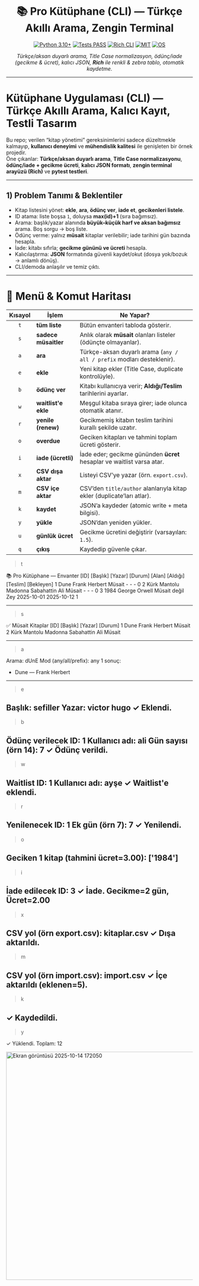 <!-- Banner / Kapak -->
<p align="center">

</p>

<h1 align="center">📚 Pro Kütüphane (CLI) — Türkçe Akıllı Arama, Zengin Terminal</h1>

<p align="center">
  <a href="https://www.python.org/"><img src="https://img.shields.io/badge/Python-3.10%2B-3776AB?logo=python&logoColor=white" alt="Python 3.10+"></a>
  <a href="#"><img src="https://img.shields.io/badge/Tests-PASS-28a745?logo=pytest&logoColor=white" alt="Tests PASS"></a>
  <a href="#"><img src="https://img.shields.io/badge/CLI-Rich-6f42c1?logo=readme&logoColor=white" alt="Rich CLI"></a>
  <a href="#"><img src="https://img.shields.io/badge/License-MIT-yellow.svg" alt="MIT"></a>
  <a href="#"><img src="https://img.shields.io/badge/OS-Windows%20%7C%20macOS%20%7C%20Linux-informational" alt="OS"></a>
</p>

<p align="center">
  <i>Türkçe/aksan duyarlı arama, Title Case normalizasyon, ödünç/iade (gecikme & ücret), kalıcı JSON, <b>Rich</b> ile renkli & zebra tablo, otomatik kaydetme.</i>
</p>



---
# Kütüphane Uygulaması (CLI) — Türkçe Akıllı Arama, Kalıcı Kayıt, Testli Tasarım

Bu repo; verilen “kitap yönetimi” gereksinimlerini sadece düzeltmekle kalmayıp, **kullanıcı deneyimi** ve **mühendislik kalitesi** ile genişleten bir örnek projedir.  
Öne çıkanlar: **Türkçe/aksan duyarlı arama**, **Title Case normalizasyonu**, **ödünç/iade + gecikme ücreti**, **kalıcı JSON formatı**, **zengin terminal arayüzü (Rich)** ve **pytest testleri**.

---




## 1) Problem Tanımı & Beklentiler

- Kitap listesini yönet: **ekle**, **ara**, **ödünç ver**, **iade et**, **gecikenleri listele**.
- ID atama: liste boşsa `1`, doluysa **max(id)+1** (sıra bağımsız).
- Arama: başlık/yazar alanında **büyük–küçük harf ve aksan bağımsız** arama. Boş sorgu → boş liste.
- Ödünç verme: yalnız **müsait** kitaplar verilebilir; iade tarihini gün bazında hesapla.
- İade: kitabı sıfırla; **gecikme gününü ve ücreti** hesapla.
- Kalıcılaştırma: **JSON** formatında güvenli kaydet/okut (dosya yok/bozuk → anlamlı dönüş).
- CLI/demoda anlaşılır ve temiz çıktı.

---




# 🧭 Menü & Komut Haritası

| Kısayol | İşlem                | Ne Yapar?                                                              |
| :-----: | -------------------- | ---------------------------------------------------------------------- |
|   `t`   | **tüm liste**        | Bütün envanteri tabloda gösterir.                                      |
|   `s`   | **sadece müsaitler** | Anlık olarak **müsait** olanları listeler (ödünçte olmayanlar).        |
|   `a`   | **ara**              | Türkçe-aksan duyarlı arama (`any / all / prefix` modları desteklenir). |
|   `e`   | **ekle**             | Yeni kitap ekler (Title Case, duplicate kontrolüyle).                  |
|   `b`   | **ödünç ver**        | Kitabı kullanıcıya verir; **Aldığı/Teslim** tarihlerini ayarlar.       |
|   `w`   | **waitlist'e ekle**  | Meşgul kitaba sıraya girer; iade olunca otomatik atanır.               |
|   `r`   | **yenile (renew)**   | Gecikmemiş kitabın teslim tarihini kurallı şekilde uzatır.             |
|   `o`   | **overdue**          | Geciken kitapları ve tahmini toplam ücreti gösterir.                   |
|   `i`   | **iade (ücretli)**   | İade eder; gecikme gününden **ücret** hesaplar ve waitlist varsa atar. |
|   `x`   | **CSV dışa aktar**   | Listeyi CSV’ye yazar (örn. `export.csv`).                              |
|   `m`   | **CSV içe aktar**    | CSV’den `title/author` alanlarıyla kitap ekler (duplicate’ları atlar). |
|   `k`   | **kaydet**           | JSON’a kaydeder (atomic write + meta bilgisi).                         |
|   `y`   | **yükle**            | JSON’dan yeniden yükler.                                               |
|   `u`   | **günlük ücret**     | Gecikme ücretini değiştirir (varsayılan: `1.5`).                       |
|   `q`   | **çıkış**            | Kaydedip güvenle çıkar.                                                |








> t
> 
📚 Pro Kütüphane — Envanter
[ID] [Başlık]                 [Yazar]             [Durum]        [Alan]  [Aldığı]     [Teslim]     [Bekleyen]
  1  Dune                     Frank Herbert       Müsait          -       -            -            0
  2  Kürk Mantolu Madonna     Sabahattin Ali      Müsait          -       -            -            0
  3  1984                     George Orwell       Müsait değil    Zey     2025-10-01   2025-10-12   1


-------------------------------------------------------------------


> s
> 
✅ Müsait Kitaplar
[ID] [Başlık]                 [Yazar]             [Durum]
  1  Dune                     Frank Herbert       Müsait
  2  Kürk Mantolu Madonna     Sabahattin Ali      Müsait

-------------------------------------------------------------------


> a
> 
Arama: dUnE
Mod (any/all/prefix): any
1 sonuç:
 - Dune — Frank Herbert
--------------------------------------------------------------------


> e
> 
Başlık: sefiller
Yazar: victor hugo
✓ Eklendi.
--------------------------------------------------------------------


> b
> 
Ödünç verilecek ID: 1
Kullanıcı adı: ali
Gün sayısı (örn 14): 7
✓ Ödünç verildi.
--------------------------------------------------------------------


> w
> 
Waitlist ID: 1
Kullanıcı adı: ayşe
✓ Waitlist'e eklendi.
-------------------------------------------------------------------


> r
> 
Yenilenecek ID: 1
Ek gün (örn 7): 7
✓ Yenilendi.
-------------------------------------------------------------------


> o
> 
Geciken 1 kitap (tahmini ücret=3.00): ['1984']
-------------------------------------------------------------------


> i
> 
İade edilecek ID: 3
✓ İade. Gecikme=2 gün, Ücret=2.00
-------------------------------------------------------------------


> x
> 
CSV yol (örn export.csv): kitaplar.csv
✓ Dışa aktarıldı.
-------------------------------------------------------------------


> m
> 
CSV yol (örn import.csv): import.csv
✓ İçe aktarıldı (eklenen=5).
------------------------------------------------------------------


> k
> 
✓ Kaydedildi.
-----------------------------------------------------------------


> y
> 
✓ Yüklendi. Toplam: 12





<img width="1699" height="615" alt="Ekran görüntüsü 2025-10-14 172050" src="https://github.com/user-attachments/assets/232e3ee4-09de-499d-bec1-a918a851928d" />
